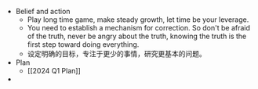- Belief and action
	- Play long time game, make steady growth, let time be your leverage.
	- You need to establish a mechanism for correction. So don't be afraid of the truth, never be angry about the truth, knowing the truth is the first step toward doing everything.
	- 设定明确的目标，专注于更少的事情，研究更基本的问题。
- Plan
	- [[2024 Q1 Plan]]
-